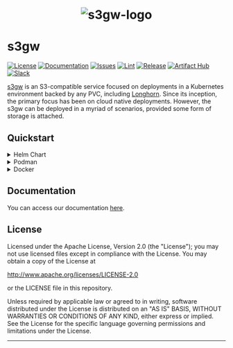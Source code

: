 <h1 align="center"><img alt="s3gw-logo" src="./assets/images/s3gw-logo.png" /></h1>

# s3gw

[![License][license-badge]][license-link]
[![Documentation][docs-badge]][docs-link]
[![Issues][issues-badge]][issues-link]
[![Lint][linter-badge]][linter-link]
[![Release][release-badge]][release-link]
[![Artifact Hub][chart-badge]][chart-link]
[![Slack][slack-badge]][slack-link]

[s3gw][s3gw] is an S3-compatible service focused on deployments in a Kubernetes
environment backed by any PVC, including [Longhorn][longhorn].
Since its inception, the primary focus has been on cloud native deployments.
However, the s3gw can be deployed in a myriad of scenarios, provided some form
of storage is attached.

## Quickstart

<details>
<summary>Helm Chart</summary>
An easy way to deploy the S3 Gateway on your Kubernetes cluster is via a Helm
chart:

```shell
helm repo add s3gw https://s3gw-tech.github.io/s3gw-charts/
helm install s3gw s3gw/s3gw --namespace s3gw-system --create-namespace \
    --set publicDomain=YOUR_DOMAIN_NAME \
    --set ui.publicDomain=YOUR_DOMAIN_NAME
```

Helm is the preferred deployment method, and will automatically use your
cluster's default storage class for the backing store. If you have Longhorn
installed already, s3gw will thus use a Longhorn PV. The above assumes
cert-manager and traefik are available, but these and other settings can
be overridden via values.yaml.

Check out the [documentation][helm-docs] for details and configuration options.
</details>

<details>
<summary>Podman</summary>

```shell
podman run --replace --name=s3gw -it -p 7480:7480 quay.io/s3gw/s3gw:latest
```

Podman deployments will use ephemeral storage inside the container by default,
which should only be used for testing purposes.  To use a directory on the
host system for storage, pass `-v/host-path:/data`.

</details>

<details>
<summary>Docker</summary>

```shell
docker pull quay.io/s3gw/s3gw:latest
```

In order to run the Docker container:

```shell
docker run -p 7480:7480 quay.io/s3gw/s3gw:latest
```

Docker deployments will use ephemeral storage inside the container by default,
which should only be used for testing purposes.  To use a directory on the
host system for storage, pass `-v/host-path:/data`.

</details>

## Documentation

You can access our documentation [here][docs-link].

## License

Licensed under the Apache License, Version 2.0 (the "License");
you may not use licensed files except in compliance with the License.
You may obtain a copy of the License at

  <http://www.apache.org/licenses/LICENSE-2.0>

or the LICENSE file in this repository.

Unless required by applicable law or agreed to in writing, software
distributed under the License is distributed on an "AS IS" BASIS,
WITHOUT WARRANTIES OR CONDITIONS OF ANY KIND, either express or implied.
See the License for the specific language governing permissions and
limitations under the License.

----

[s3gw]: https://s3gw.tech
[longhorn]: https://longhorn.io
[chart-badge]: https://img.shields.io/endpoint?url=https://artifacthub.io/badge/repository/s3gw
[chart-link]: https://artifacthub.io/packages/search?repo=s3gw
[docs-badge]: https://readthedocs.org/projects/s3gw-docs/badge/?version=latest
[docs-link]: https://s3gw-docs.readthedocs.io/en/latest/?badge=latest
[issues-badge]: https://img.shields.io/github/issues/s3gw-tech/s3gw
[issues-link]: https://github.com/s3gw-tech/s3gw/issues
[license-badge]: https://img.shields.io/github/license/s3gw-tech/s3gw
[license-link]: https://github.com/s3gw-tech/s3gw/blob/main/LICENSE
[linter-badge]: https://github.com/s3gw-tech/s3gw/actions/workflows/lint.yaml/badge.svg
[linter-link]: https://github.com/s3gw-tech/s3gw/actions/workflows/lint.yaml
[release-badge]: https://img.shields.io/github/v/release/s3gw-tech/s3gw
[release-link]: https://github.com/s3gw-tech/s3gw/releases/latest
[slack-badge]: https://img.shields.io/badge/slack-s3gw-brightgreen.svg?logo=slack
[slack-link]: https://slack.com/app_redirect?channel=C04DCMUV8SE
[helm-docs]: https://s3gw-docs.readthedocs.io/en/latest/helm-charts/
